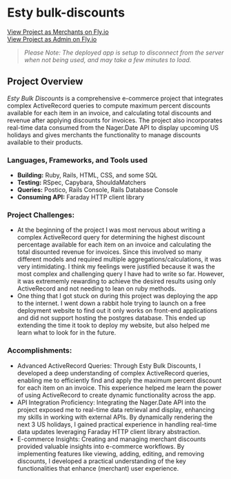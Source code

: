 # Esty bulk-discounts

[View Project as Merchants on Fly.io](https://esty-bulk-discounts.fly.dev/merchants) </br>
[View Project as Admin on Fly.io](esty-bulk-discounts.fly.dev/admin/dashboard) </br>
> *Please Note: The deployed app is setup to disconnect from the server when not being used, and may take a few minutes to load.*

## Project Overview
*Esty Bulk Discounts* is a comprehensive e-commerce project that integrates complex ActiveRecord queries to compute maximum percent discounts available for each item in an invoice, and calculating total discounts and revenue after applying discounts for invoices. The project also incorporates real-time data consumed from the Nager.Date API to display upcoming US holidays and gives merchants the functionality to manage discounts available to their products. 

### Languages, Frameworks, and Tools used
- **Building:** Ruby, Rails, HTML, CSS, and some SQL
- **Testing:** RSpec, Capybara, ShouldaMatchers
- **Queries:** Postico, Rails Console, Rails Database Console
- **Consuming API:** Faraday HTTP client library

### Project Challenges:
- At the beginning of the project I was most nervous about writing a complex ActiveRecord query for determining the highest discount percentage available for each item on an invoice and calculating the total disounted revenue for invoices. Since this involved so many different models and required multiple aggregations/calculations, it was very intimidating. I think my feelings were justified because it was the most complex and challenging query I have had to write so far. However, it was extrememly rewarding to achieve the desired results using only ActiveRecord and not needing to lean on ruby methods.
- One thing that I got stuck on during this project was deploying the app to the internet. I went down a rabbit hole trying to launch on a free deployment website to find out it only works on front-end applications and did not support hosting the postgres database. This ended up extending the time it took to deploy my website, but also helped me learn what to look for in the future.
### Accomplishments:
- Advanced ActiveRecord Queries: Through Esty Bulk Discounts, I developed a deep understanding of complex ActiveRecord queries, enabling me to efficiently find and apply the maximum percent discount for each item on an invoice. This experience helped me learn the power of using ActiveRecord to create dynamic functionality across the app.
- API Integration Proficiency: Integrating the Nager.Date API into the project exposed me to real-time data retrieval and display, enhancing my skills in working with external APIs. By dynamically rendering the next 3 US holidays, I gained practical experience in handling real-time data updates leveraging Faraday HTTP client library abstraction.
- E-commerce Insights: Creating and managing merchant discounts provided valuable insights into e-commerce workflows. By implementing features like viewing, adding, editing, and removing discounts, I developed a practical understanding of the key functionalities that enhance (merchant) user experience. 
